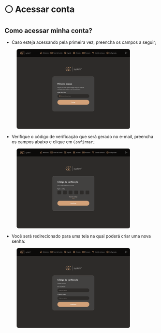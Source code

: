 # ⚪ Acessar conta

## Como acessar minha conta?



* Caso esteja acessando pela primeira vez, preencha os campos a seguir;



<figure><img src="../.gitbook/assets/Primeiro acesso 1.png" alt="" width="375"><figcaption></figcaption></figure>



* &#x20;Verifique o código de verificação que será gerado no e-mail, preencha os campos abaixo e clique em `Confirmar;`

<figure><img src="../.gitbook/assets/Primeiro acesso 2.png" alt="" width="375"><figcaption></figcaption></figure>



* Você será redirecionado para uma tela na qual poderá criar uma nova senha:

<figure><img src="../.gitbook/assets/Primeiro acesso 3.png" alt="" width="375"><figcaption></figcaption></figure>
